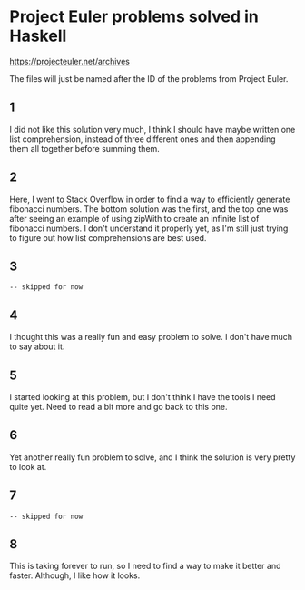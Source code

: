 # Project Euler problems solved in Haskell

https://projecteuler.net/archives

The files will just be named after the ID of the problems from Project Euler.

## 1
I did not like this solution very much, I think I should have maybe written one list comprehension, instead of three different ones and then appending them all together before summing them.

## 2
Here, I went to Stack Overflow in order to find a way to efficiently generate fibonacci numbers. The bottom solution was the first, and the top one was after seeing an example of using zipWith to create an infinite list of fibonacci numbers. I don't understand it properly yet, as I'm still just trying to figure out how list comprehensions are best used.

## 3
```
-- skipped for now
```

## 4
I thought this was a really fun and easy problem to solve. I don't have much to say about it.

## 5
I started looking at this problem, but I don't think I have the tools I need quite yet. Need to read a bit more and go back to this one.

## 6
Yet another really fun problem to solve, and I think the solution is very pretty to look at.

## 7
```
-- skipped for now
```

## 8
This is taking forever to run, so I need to find a way to make it better and faster. Although, I like how it looks.